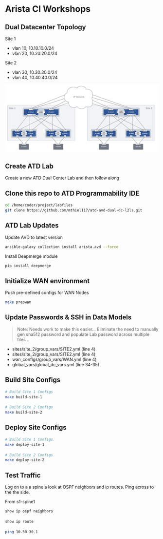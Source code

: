 # Arista CI Workshops

## Dual Datacenter Topology

Site 1

- vlan 10, 10.10.10.0/24
- vlan 20, 10.20.20.0/24

Site 2

- vlan 30, 10.30.30.0/24
- vlan 40, 10.40.40.0/24

![ATD L2LS Topo](images/atd-avd-dual-dc-l2ls-topo.png)

## Create ATD Lab

Create a new ATD Dual Center Lab and then follow along
## Clone this repo to ATD Programmability IDE

``` bash
cd /home/coder/project/labfiles
git clone https://github.com/mthiel117/atd-avd-dual-dc-l2ls.git
```

## ATD Lab Updates

Update AVD to latest version

``` bash
ansible-galaxy collection install arista.avd --force
```

Install Deepmerge module

``` bash
pip install deepmerge
```

## Initialize WAN environment

Push pre-defined configs for WAN Nodes

``` bash
make prepwan
```

## Update Passwords & SSH in Data Models

>Note: Needs work to make this easier...  Eliminate the need to manually gen sha512 password and populate Lab password across multiple files...

- sites/site_2/group_vars/SITE2.yml (line 4)
- sites/site_2/group_vars/SITE2.yml (line 4)
- wan_configs/group_vars/WAN.yml (line 4)
- global_vars/global_dc_vars.yml (line 34-35)

## Build Site Configs

``` bash
# Build Site 1 Configs
make build-site-1

# Build Site 2 Configs
make build-site-2
```

## Deploy Site Configs

``` bash
# Build Site 1 Configs
make deploy-site-1

# Build Site 2 Configs
make deploy-site-2
```

## Test Traffic

Log on to a a spine a look at OSPF neighbors and ip routes.  Ping across to the the side.

From s1-spine1

``` bash
show ip ospf neighbors

show ip route

ping 10.30.30.1
```